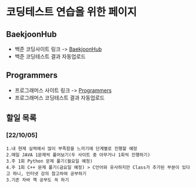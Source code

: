 # 코딩테스트 연습을 위한 페이지

## BaekjoonHub
* 백준 코딩사이트 링크 -> [BaekjoonHub](https://github.com/BaekjoonHub/BaekjoonHub)  
* 백준 코딩테스트 결과 자동업로드  
  
## Programmers
* 프로그래머스 사이트 링크 -> [Programmers](https://programmers.co.kr)  
* 프로그래머스 코딩테스트 결과 자동업로드 
  
## 할일 목록
  ### [22/10/05]
    1.내 현재 실력에서 많이 부족함을 느끼기에 단계별로 진행할 예정  
    2.매일 JAVA 1문제씩 풀어보기(두 사이트 중 아무거나 1회씩 진행하기)
    3.주 1회 Python 문제 풀기(월요일 예정)
    4.주 1회 C++ 문제 풀기(금요일 예정) > C언어와 유사하지만 Class가 추가된 부분이 있다고 하니, 인터넷 강의 참고하여 공부하기
    3.기존 자바 책 공부도 꼭 하기
    
